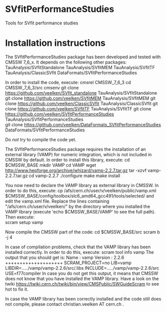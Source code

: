 # SVfitPerformanceStudies
Tools for SVfit performance studies

# Installation instructions
The SVfitPerformanceStudies package has been developed and tested with CMSSW 7_6_x.
It depends on the following other packages:
	TauAnalysis/SVfitStandalone
	TauAnalysis/SVfitMEM
	TauAnalysis/SVfitTF
	TauAnalysis/ClassicSVfit
	DataFormats/SVfitPerformanceStudies

In order to install the code, execute:
	cmsrel CMSSW_7_6_3
	cd CMSSW_7_6_3/src
	cmsenv
	git clone https://github.com/veelken/SVfit_standalone TauAnalysis/SVfitStandalone
	git clone https://github.com/veelken/SVfitMEM TauAnalysis/SVfitMEM
	git clone https://github.com/veelken/ClassicSVfit TauAnalysis/ClassicSVfit
	git clone https://github.com/veelken/SVfitTF TauAnalysis/SVfitTF
	git clone https://github.com/veelken/SVfitPerformanceStudies TauAnalysis/SVfitPerformanceStudies	
	git clone https://github.com/veelken/DataFormats_SVfitPerformanceStudies DataFormats/SVfitPerformanceStudies

Do *not* try to compile the code yet.

The SVfitPerformanceStudies package requires the installation of an external library (VAMP) for numeric integration, which is not included in CMSSW by default.
In order to install this library, execute:
	cd $CMSSW_BASE
	mkdir VAMP
	cd VAMP
	wget http://www.hepforge.org/archive/whizard/vamp-2.2.7.tar.gz
	tar -xzvf vamp-2.2.7.tar.gz
	cd vamp-2.2.7
	./configure
	make
	make install

You now need to declare the VAMP library as external library in CMSSW.
In order to do this, execute:
	cp /afs/cern.ch/user/v/veelken/public/vamp.xml $CMSSW_BASE/config/toolbox/slc6_amd64_gcc491/tools/selected/
and edit the vamp.xml file. 
Replace the lines containing "/afs/cern.ch/user/v/veelken/" by the directory where you installed the VAMP library (execute 'echo $CMSSW_BASE/VAMP' to see the full path).
Then execute:	
	scram setup vamp

Now compile the CMSSW part of the code:
	cd $CMSSW_BASE/src
	scram b -j 4

In case of compilation problems, check that the VAMP library has been installed correctly.
In order to do this, execute:
	scram tool info vamp
The output that you should get is:
	Name : vamp
	Version : 2.2.6
	++++++++++++++++++++
	SCRAM_PROJECT=no
	LIB=vamp
	LIBDIR=...../vamp/vamp-2.2.6/src/.libs
	INCLUDE=...../vamp/vamp-2.2.6/src
	USE=f77compiler
In case you do not get this output, it means that CMSSW does not know that you have installed the VAMP library.
Have a look on the twiki https://twiki.cern.ch/twiki/bin/view/CMSPublic/SWGuideScram to see hot to fix it.

In case the VAMP library has been correctly installed and the code still does not compile, please contact christian.veelken AT cern.ch .
